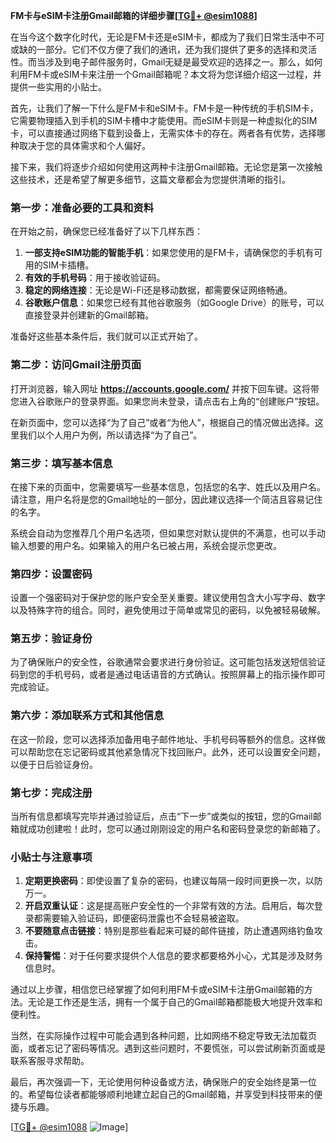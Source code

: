 **FM卡与eSIM卡注册Gmail邮箱的详细步骤[[TG💪+ @esim1088](https://t.me/s/esim1088)]**

在当今这个数字化时代，无论是FM卡还是eSIM卡，都成为了我们日常生活中不可或缺的一部分。它们不仅方便了我们的通讯，还为我们提供了更多的选择和灵活性。而当涉及到电子邮件服务时，Gmail无疑是最受欢迎的选择之一。那么，如何利用FM卡或eSIM卡来注册一个Gmail邮箱呢？本文将为您详细介绍这一过程，并提供一些实用的小贴士。

首先，让我们了解一下什么是FM卡和eSIM卡。FM卡是一种传统的手机SIM卡，它需要物理插入到手机的SIM卡槽中才能使用。而eSIM卡则是一种虚拟化的SIM卡，可以直接通过网络下载到设备上，无需实体卡的存在。两者各有优势，选择哪种取决于您的具体需求和个人偏好。

接下来，我们将逐步介绍如何使用这两种卡注册Gmail邮箱。无论您是第一次接触这些技术，还是希望了解更多细节，这篇文章都会为您提供清晰的指引。

### 第一步：准备必要的工具和资料

在开始之前，确保您已经准备好了以下几样东西：

1. **一部支持eSIM功能的智能手机**：如果您使用的是FM卡，请确保您的手机有可用的SIM卡插槽。
2. **有效的手机号码**：用于接收验证码。
3. **稳定的网络连接**：无论是Wi-Fi还是移动数据，都需要保证网络畅通。
4. **谷歌账户信息**：如果您已经有其他谷歌服务（如Google Drive）的账号，可以直接登录并创建新的Gmail邮箱。

准备好这些基本条件后，我们就可以正式开始了。

### 第二步：访问Gmail注册页面

打开浏览器，输入网址 **https://accounts.google.com/** 并按下回车键。这将带您进入谷歌账户的登录界面。如果您尚未登录，请点击右上角的“创建账户”按钮。

在新页面中，您可以选择“为了自己”或者“为他人”，根据自己的情况做出选择。这里我们以个人用户为例，所以请选择“为了自己”。

### 第三步：填写基本信息

在接下来的页面中，您需要填写一些基本信息，包括您的名字、姓氏以及用户名。请注意，用户名将是您的Gmail地址的一部分，因此建议选择一个简洁且容易记住的名字。

系统会自动为您推荐几个用户名选项，但如果您对默认提供的不满意，也可以手动输入想要的用户名。如果输入的用户名已被占用，系统会提示您更改。

### 第四步：设置密码

设置一个强密码对于保护您的账户安全至关重要。建议使用包含大小写字母、数字以及特殊字符的组合。同时，避免使用过于简单或常见的密码，以免被轻易破解。

### 第五步：验证身份

为了确保账户的安全性，谷歌通常会要求进行身份验证。这可能包括发送短信验证码到您的手机号码，或者是通过电话语音的方式确认。按照屏幕上的指示操作即可完成验证。

### 第六步：添加联系方式和其他信息

在这一阶段，您可以选择添加备用电子邮件地址、手机号码等额外的信息。这样做可以帮助您在忘记密码或其他紧急情况下找回账户。此外，还可以设置安全问题，以便于日后验证身份。

### 第七步：完成注册

当所有信息都填写完毕并通过验证后，点击“下一步”或类似的按钮，您的Gmail邮箱就成功创建啦！此时，您可以通过刚刚设定的用户名和密码登录您的新邮箱了。

### 小贴士与注意事项

1. **定期更换密码**：即使设置了复杂的密码，也建议每隔一段时间更换一次，以防万一。
2. **开启双重认证**：这是提高账户安全性的一个非常有效的方法。启用后，每次登录都需要输入验证码，即便密码泄露也不会轻易被盗取。
3. **不要随意点击链接**：特别是那些看起来可疑的邮件链接，防止遭遇网络钓鱼攻击。
4. **保持警惕**：对于任何要求提供个人信息的要求都要格外小心，尤其是涉及财务信息时。

通过以上步骤，相信您已经掌握了如何利用FM卡或eSIM卡注册Gmail邮箱的方法。无论是工作还是生活，拥有一个属于自己的Gmail邮箱都能极大地提升效率和便利性。

当然，在实际操作过程中可能会遇到各种问题，比如网络不稳定导致无法加载页面，或者忘记了密码等情况。遇到这些问题时，不要慌张，可以尝试刷新页面或是联系客服寻求帮助。

最后，再次强调一下，无论使用何种设备或方法，确保账户的安全始终是第一位的。希望每位读者都能够顺利地建立起自己的Gmail邮箱，并享受到科技带来的便捷与乐趣。

[[TG💪+ @esim1088](https://t.me/s/esim1088) ![Image](https://i.postimg.cc/4NQfJmqS/Snipaste-2025-05-13-00-14-12.png)]